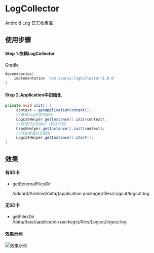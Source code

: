 # LogCollector
Android Log 日志收集库

## 使用步骤
#### Step 1.依赖LogCollector
Gradle 
```groovy
dependencies{
    implementation 'com.soarsy:logCollector:1.0.0'
}
```

#### Step 2.Application中初始化
```java
private void init() {
     context = getApplicationContext();
     //普通log日志初始化
     LogcatHelper.getInstance().init(context);
     //崩溃日志初始化（默认开启）
     CrashHelper.getInstance().init(context);
     //开启普通日志输出
     LogcatHelper.getInstance().start();
}
```
## 效果
#### 有SD卡<br>
  * getExternalFilesDir<br>
  
      /sdcard/Android/data/(application package)/files/Logcat/logcat.log<br>
      
#### 无SD卡<br>
  * getFilesDir<br>
      /data/data/(application package)/files/Logcat/logcat.log<br>
#### 效果示例
  ![效果示例](http://oceh51kku.bkt.clouddn.com/banner_example1.png)
